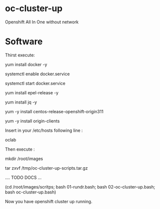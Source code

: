 # oc-cluster-up
Openshift All In One without network


# Software
Thirst execute:

   yum install docker -y

   systemctl enable docker.service
   
   systemctl start docker.service
   
   yum install epel-release -y

   yum install jq -y
   
   yum -y install centos-release-openshift-origin311
   
   yum -y install origin-clients

Insert in your /etc/hosts following line :

<your-primary-ip> oclab
   

Then execute :
   
   
   
   mkdir /root/images
   
   tar zxvf /tmp/oc-cluster-up-scripts.tar.gz
   
   .... TODO DOCS ...
   
   (cd /root/images/scritps; bash 01-rundr.bash; bash 02-oc-cluster-up.bash; bash oc-cluster-up.bash)
   
Now you have openshift cluster up running.
